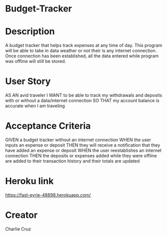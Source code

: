# Budget-Tracker

# Description
A budget tracker that helps track expenses at any time of day. This program will be able to take in data weather or not their is any internet connection. Once connection has been established, all the data entered while program was offline will still be stored. 

# User Story
AS AN avid traveler
I WANT to be able to track my withdrawals and deposits with or without a data/internet connection
SO THAT my account balance is accurate when I am traveling 

# Acceptance Criteria
GIVEN a budget tracker without an internet connection
WHEN the user inputs an expense or deposit
THEN they will receive a notification that they have added an expense or deposit
WHEN the user reestablishes an internet connection
THEN the deposits or expenses added while they were offline are added to their transaction history and their totals are updated

# Heroku link
https://fast-eyrie-48898.herokuapp.com/

# Creator
Charlie Cruz